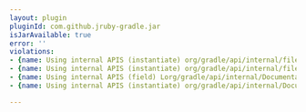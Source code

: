 ```yaml
---
layout: plugin
pluginId: com.github.jruby-gradle.jar
isJarAvailable: true
error: ''
violations:
- {name: Using internal APIS (instantiate) org/gradle/api/internal/file/copy/CopyAction}
- {name: Using internal APIS (instantiate) org/gradle/api/internal/file/copy/CopyAction}
- {name: Using internal APIS (field) Lorg/gradle/api/internal/DocumentationRegistry;}
- {name: Using internal APIS (instantiate) org/gradle/api/internal/DocumentationRegistry}

---
```


